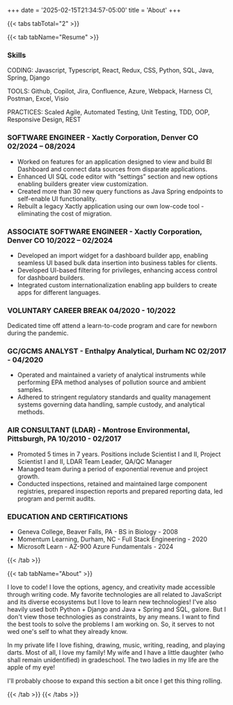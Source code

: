 +++
date = '2025-02-15T21:34:57-05:00'
title = 'About'
+++

{{< tabs tabTotal="2" >}}

{{< tab tabName="Resume" >}}

<h3>Skills</h3>

  <p><span class="bold">CODING:</span> Javascript, Typescript, React, Redux, CSS, Python, SQL, Java, Spring, Django </p>
  <p><span class="bold">TOOLS:</span> Github, Copilot, Jira, Confluence, Azure, Webpack, Harness CI, Postman, Excel, Visio </p>
  <p><span class="bold">PRACTICES:</span> Scaled Agile, Automated Testing, Unit Testing, TDD, OOP, Responsive Design, REST </p>

<h3>SOFTWARE ENGINEER - Xactly Corporation, Denver CO 02/2024 – 08/2024</h3>
<ul>
  <li>Worked on features for an application designed to view and build BI Dashboard and connect data sources from disparate applications. </li>
  <li>Enhanced UI SQL code editor with “settings” section and new options enabling builders greater view customization. </li>
  <li>Created more than 30 new query functions as Java Spring endpoints to self-enable UI functionality. </li>
  <li>Rebuilt a legacy Xactly application using our own low-code tool - eliminating the cost of migration. </li>
</ul>
<h3>ASSOCIATE SOFTWARE ENGINEER - Xactly Corporation, Denver CO 10/2022 – 02/2024</h3>
<ul>
  <li>Developed an import widget for a dashboard builder app, enabling seamless UI based bulk data insertion into business tables for clients. </li>
  <li>Developed UI-based filtering for privileges, enhancing access control for dashboard builders. </li>
  <li>Integrated custom internationalization enabling app builders to create apps for different languages. </li>
</ul>
<h3>VOLUNTARY CAREER BREAK 04/2020 - 10/2022</h3>

Dedicated time off attend a learn-to-code program and care for newborn during the pandemic.

<h3>GC/GCMS ANALYST - Enthalpy Analytical, Durham NC 02/2017 - 04/2020 </h3>
<ul>
  <li>Operated and maintained a variety of analytical instruments while performing EPA method analyses of pollution source and ambient samples.</li>
  <li>Adhered to stringent regulatory standards and quality management systems governing data handling, sample custody, and analytical methods.</li>
</ul>
<h3>AIR CONSULTANT (LDAR) - Montrose Environmental, Pittsburgh, PA 10/2010 - 02/2017 </h3>
<ul>
  <li>Promoted 5 times in 7 years. Positions include Scientist I and II, Project Scientist I and II, LDAR Team Leader, QA/QC Manager</li>
  <li>Managed team during a period of exponential revenue and project growth.</li>
  <li>Conducted inspections, retained and maintained large component registries, prepared inspection reports and prepared reporting data, led program and permit audits.</li>
</ul>
<h3>EDUCATION AND CERTIFICATIONS </h3>
<ul>
  <li>Geneva College, Beaver Falls, PA - BS in Biology - 2008 </li>
  <li>Momentum Learning, Durham, NC - Full Stack Engineering - 2020 </li>
  <li>Microsoft Learn - AZ-900 Azure Fundamentals - 2024 </li>
</ul>
{{< /tab >}}

{{< tab tabName="About" >}}

  <p>I love to code! I love the options, agency, and creativity made accessible through writing code. My favorite technologies are all related to JavaScript and its diverse ecosystems but I love to learn new technologies! I've also heavily used both Python + Django and Java + Spring and SQL, galore. But I don't view those technologies as constraints, by any means. I want to find the best tools to solve the problems I am working on. So, it serves to not wed one's self to what they already know.</p>
  <p>
   In my private life I love fishing, drawing, music, writing, reading, and playing darts. Most of all, I love my family! My wife and I have a little daughter (who shall remain unidentified) in gradeschool. The two ladies in my life are the apple of my eye!</p>

  <p>I'll probably choose to expand this section a bit once I get this thing rolling.</p>

{{< /tab >}}
{{< /tabs >}}
